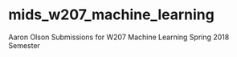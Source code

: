 # mids_w207_machine_learning

Aaron Olson Submissions for W207 Machine Learning Spring 2018 Semester
